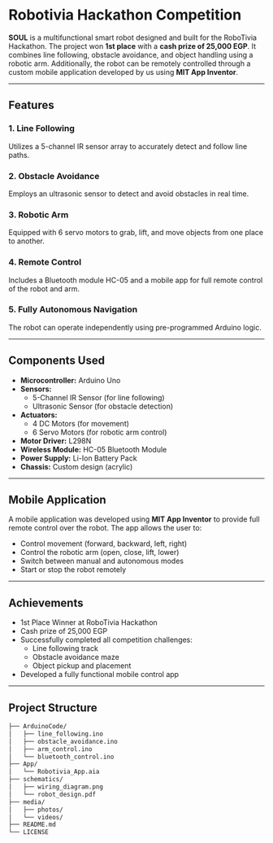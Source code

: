 # Robotivia Hackathon Competition

**SOUL** is a multifunctional smart robot designed and built for the RoboTivia Hackathon. The project won **1st place** with a **cash prize of 25,000 EGP**. It combines line following, obstacle avoidance, and object handling using a robotic arm. Additionally, the robot can be remotely controlled through a custom mobile application developed by us using **MIT App Inventor**.

---

## Features

### 1. Line Following  
Utilizes a 5-channel IR sensor array to accurately detect and follow line paths.

### 2. Obstacle Avoidance  
Employs an ultrasonic sensor to detect and avoid obstacles in real time.

### 3. Robotic Arm  
Equipped with 6 servo motors to grab, lift, and move objects from one place to another.

### 4. Remote Control  
Includes a Bluetooth module HC-05 and a mobile app for full remote control of the robot and arm.

### 5. Fully Autonomous Navigation  
The robot can operate independently using pre-programmed Arduino logic.

---

## Components Used

- **Microcontroller:** Arduino Uno  
- **Sensors:**  
  - 5-Channel IR Sensor (for line following)  
  - Ultrasonic Sensor (for obstacle detection)  
- **Actuators:**  
  - 4 DC Motors (for movement)  
  - 6 Servo Motors (for robotic arm control)  
- **Motor Driver:** L298N  
- **Wireless Module:** HC-05 Bluetooth Module  
- **Power Supply:** Li-Ion Battery Pack  
- **Chassis:** Custom design (acrylic)

---

## Mobile Application

A mobile application was developed using **MIT App Inventor** to provide full remote control over the robot. The app allows the user to:

- Control movement (forward, backward, left, right)  
- Control the robotic arm (open, close, lift, lower)  
- Switch between manual and autonomous modes  
- Start or stop the robot remotely

---

## Achievements

- 1st Place Winner at RoboTivia Hackathon  
- Cash prize of 25,000 EGP  
- Successfully completed all competition challenges:  
  - Line following track  
  - Obstacle avoidance maze  
  - Object pickup and placement  
- Developed a fully functional mobile control app

---

## Project Structure

```bash
├── ArduinoCode/
│   ├── line_following.ino
│   ├── obstacle_avoidance.ino
│   ├── arm_control.ino
│   └── bluetooth_control.ino
├── App/
│   └── Robotivia_App.aia
├── schematics/
│   ├── wiring_diagram.png
│   └── robot_design.pdf
├── media/
│   ├── photos/
│   └── videos/
├── README.md
└── LICENSE
